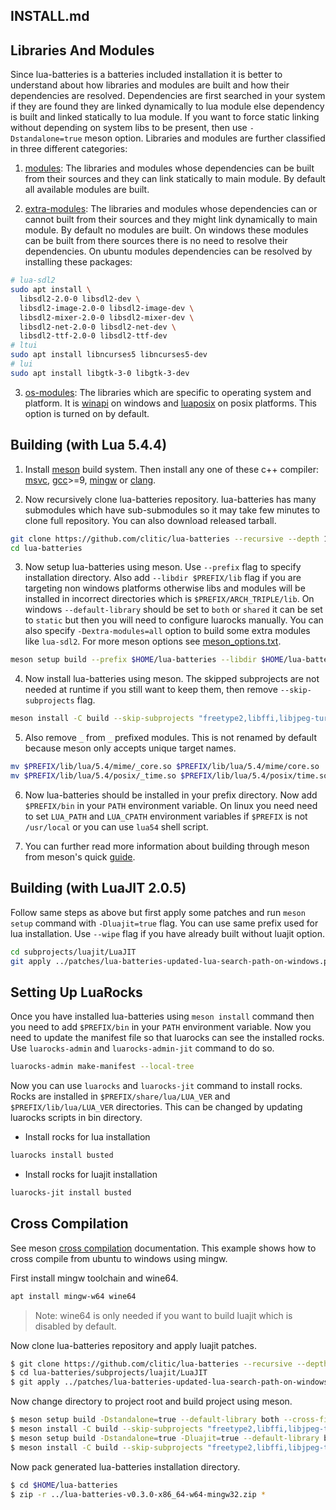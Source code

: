 ## INSTALL.md

## Libraries And Modules

Since lua-batteries is a batteries included installation it is better to understand about how libraries and modules are built and how their dependencies are resolved. Dependencies are first searched in your system if they are found they are linked dynamically to lua module else dependency is built and linked statically to lua module. If you want to force static linking without depending on system libs to be present, then use `-Dstandalone=true` meson option. Libraries and modules are further classified in three different categories:

1. [modules](https://github.com/clitic/lua-batteries/blob/main/meson_options.txt#L1-L30): The libraries and modules whose dependencies can be built from their sources and they can link statically to main module. By default all available modules are built.

2. [extra-modules](https://github.com/clitic/lua-batteries/blob/main/meson_options.txt#L32-L43): The libraries and modules whose dependencies can or cannot built from their sources and they might link dynamically to main module. By default no modules are built. On windows these modules can be built from there sources there is no need to resolve their dependencies. On ubuntu modules dependencies can be resolved by installing these packages:

```bash
# lua-sdl2
sudo apt install \
  libsdl2-2.0-0 libsdl2-dev \
  libsdl2-image-2.0-0 libsdl2-image-dev \
  libsdl2-mixer-2.0-0 libsdl2-mixer-dev \
  libsdl2-net-2.0-0 libsdl2-net-dev \
  libsdl2-ttf-2.0-0 libsdl2-ttf-dev
# ltui
sudo apt install libncurses5 libncurses5-dev
# lui
sudo apt install libgtk-3-0 libgtk-3-dev
```

3. [os-modules](https://github.com/clitic/lua-batteries/blob/main/meson_options.txt#L45-L50): The libraries which are specific to operating system and platform. It is [winapi](https://github.com/stevedonovan/winapi) on windows and [luaposix](https://github.com/luaposix/luaposix) on posix platforms. This option is turned on by default.

## Building (with Lua 5.4.4)

1. Install [meson](https://mesonbuild.com/SimpleStart.html) build system. Then install any one of these c++ compiler: [msvc](https://visualstudio.microsoft.com), [gcc](https://gcc.gnu.org)>=9, [mingw](https://www.mingw-w64.org/downloads) or [clang](https://github.com/llvm/llvm-project).

2. Now recursively clone lua-batteries repository. lua-batteries has many submodules which have sub-submodules so it may take few minutes to clone full repository. You can also download released tarball.

```bash
git clone https://github.com/clitic/lua-batteries --recursive --depth 1
cd lua-batteries
```

3. Now setup lua-batteries using meson. Use `--prefix` flag to specify installation directory. Also add `--libdir $PREFIX/lib` flag if you are targeting non windows platforms otherwise libs and modules will be installed in incorrect directories which is `$PREFIX/ARCH_TRIPLE/lib`. On windows `--default-library` should be set to `both` or `shared` it can be set to `static` but then you will need to configure luarocks manually. You can also specify `-Dextra-modules=all` option to build some extra modules like `lua-sdl2`. For more meson options see [meson_options.txt](https://github.com/clitic/lua-batteries/blob/main/meson_options.txt).

```bash
meson setup build --prefix $HOME/lua-batteries --libdir $HOME/lua-batteries/lib
```

4. Now install lua-batteries using meson. The skipped subprojects are not needed at runtime if you still want to keep them, then remove `--skip-subprojects` flag.

```bash
meson install -C build --skip-subprojects "freetype2,libffi,libjpeg-turbo,libpng,libtiff,libui,libuv,libyaml,ogg,openssl,pcre2,sqlite3,vorbis,zlib"
```

5. Also remove `_` from `_` prefixed modules. This is not renamed by default because meson only accepts unique target names.

```bash
mv $PREFIX/lib/lua/5.4/mime/_core.so $PREFIX/lib/lua/5.4/mime/core.so
mv $PREFIX/lib/lua/5.4/posix/_time.so $PREFIX/lib/lua/5.4/posix/time.so
```

6. Now lua-batteries should be installed in your prefix directory. Now add `$PREFIX/bin` in your `PATH` environment variable. On linux you need need to set `LUA_PATH` and `LUA_CPATH` environment variables if `$PREFIX` is not `/usr/local` or you can use `lua54` shell script.

7. You can further read more information about building through meson from meson's quick [guide](https://mesonbuild.com/Quick-guide.html).

## Building (with LuaJIT 2.0.5)

Follow same steps as above but first apply some patches and run `meson setup` command with `-Dluajit=true` flag. You can use same prefix used for lua installation. Use `--wipe` flag if you have already built without luajit option.

```bash
cd subprojects/luajit/LuaJIT
git apply ../patches/lua-batteries-updated-lua-search-path-on-windows.patch
```

## Setting Up LuaRocks

Once you have installed lua-batteries using `meson install` command then you need to add `$PREFIX/bin` in your `PATH` environment variable. Now you need to update the manifest file so that luarocks can see the installed rocks.
Use `luarocks-admin` and `luarocks-admin-jit` command to do so.

```bash
luarocks-admin make-manifest --local-tree
```

Now you can use `luarocks` and `luarocks-jit` command to install rocks. Rocks are installed in `$PREFIX/share/lua/LUA_VER` and `$PREFIX/lib/lua/LUA_VER` directories. This can be changed by updating luarocks scripts in bin directory.

- Install rocks for lua installation

```bash
luarocks install busted
```

- Install rocks for luajit installation

```bash
luarocks-jit install busted
```

## Cross Compilation

See meson [cross compilation](https://mesonbuild.com/Cross-compilation.html) documentation. This example shows how to cross compile from ubuntu to windows using mingw.

First install mingw toolchain and wine64.

```bash
apt install mingw-w64 wine64
```

> Note: wine64 is only needed if you want to build luajit which is disabled by default.

Now clone lua-batteries repository and apply luajit patches.

```bash
$ git clone https://github.com/clitic/lua-batteries --recursive --depth 1
$ cd lua-batteries/subprojects/luajit/LuaJIT
$ git apply ../patches/lua-batteries-updated-lua-search-path-on-windows.patch
```

Now change directory to project root and build project using meson.

```bash
$ meson setup build -Dstandalone=true --default-library both --cross-file cross/x86_64-w64-mingw32.ini --prefix $HOME/lua-batteries 
$ meson install -C build --skip-subprojects "freetype2,libffi,libjpeg-turbo,libpng,libtiff,libui,libuv,libyaml,ogg,openssl,pcre2,sqlite3,vorbis,zlib"
$ meson setup build -Dstandalone=true -Dluajit=true --default-library both --cross-file cross/x86_64-w64-mingw32.ini --prefix $HOME/lua-batteries --wipe
$ meson install -C build --skip-subprojects "freetype2,libffi,libjpeg-turbo,libpng,libtiff,libui,libuv,libyaml,ogg,openssl,pcre2,sqlite3,vorbis,zlib"
```

Now pack generated lua-batteries installation directory. 

```bash
$ cd $HOME/lua-batteries
$ zip -r ../lua-batteries-v0.3.0-x86_64-w64-mingw32.zip *
```

